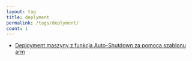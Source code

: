```yaml
---
layout: tag
title: deplyment
permalink: /tags/deplyment/
count: 1
---
```


- [Deployment maszyny z funkcja Auto-Shutdown  za pomoca szablonu arm](https://blog.justcloud.pl/deployment-maszyny-z-funkcja-auto-shutdown-za-pomoca-szablonu-arm)
